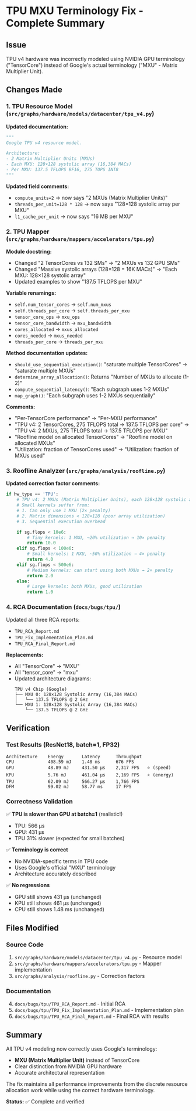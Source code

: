 # TPU MXU Terminology Fix - Complete Summary

## Issue
TPU v4 hardware was incorrectly modeled using NVIDIA GPU terminology ("TensorCore") instead of Google's actual terminology ("MXU" - Matrix Multiplier Unit).

## Changes Made

### 1. TPU Resource Model (`src/graphs/hardware/models/datacenter/tpu_v4.py`)

**Updated documentation:**
```python
"""
Google TPU v4 resource model.

Architecture:
- 2 Matrix Multiplier Units (MXUs)
- Each MXU: 128×128 systolic array (16,384 MACs)
- Per MXU: 137.5 TFLOPS BF16, 275 TOPS INT8
"""
```

**Updated field comments:**
- `compute_units=2` → now says "2 MXUs (Matrix Multiplier Units)"
- `threads_per_unit=128 * 128` → now says "128×128 systolic array per MXU"
- `l1_cache_per_unit` → now says "16 MB per MXU"

### 2. TPU Mapper (`src/graphs/hardware/mappers/accelerators/tpu.py`)

**Module docstring:**
- Changed "2 TensorCores vs 132 SMs" → "2 MXUs vs 132 GPU SMs"
- Changed "Massive systolic arrays (128×128 = 16K MACs)" → "Each MXU: 128×128 systolic array"
- Updated examples to show "137.5 TFLOPS per MXU"

**Variable renamings:**
- `self.num_tensor_cores` → `self.num_mxus`
- `self.threads_per_core` → `self.threads_per_mxu`
- `tensor_core_ops` → `mxu_ops`
- `tensor_core_bandwidth` → `mxu_bandwidth`
- `cores_allocated` → `mxus_allocated`
- `cores_needed` → `mxus_needed`
- `threads_per_core` → `threads_per_mxu`

**Method documentation updates:**
- `should_use_sequential_execution()`: "saturate multiple TensorCores" → "saturate multiple MXUs"
- `determine_array_allocation()`: Returns "Number of MXUs to allocate (1-2)"
- `compute_sequential_latency()`: "Each subgraph uses 1-2 MXUs"
- `map_graph()`: "Each subgraph uses 1-2 MXUs sequentially"

**Comments:**
- "Per-TensorCore performance" → "Per-MXU performance"
- "TPU v4: 2 TensorCores, 275 TFLOPS total → 137.5 TFLOPS per core" → "TPU v4: 2 MXUs, 275 TFLOPS total → 137.5 TFLOPS per MXU"
- "Roofline model on allocated TensorCores" → "Roofline model on allocated MXUs"
- "Utilization: fraction of TensorCores used" → "Utilization: fraction of MXUs used"

### 3. Roofline Analyzer (`src/graphs/analysis/roofline.py`)

**Updated correction factor comments:**
```python
if hw_type == 'TPU':
    # TPU v4: 2 MXUs (Matrix Multiplier Units), each 128×128 systolic array
    # Small kernels suffer from:
    # 1. Can only use 1 MXU (2× penalty)
    # 2. Matrix dimensions < 128×128 (poor array utilization)
    # 3. Sequential execution overhead

    if sg.flops < 10e6:
        # Tiny kernels: 1 MXU, ~20% utilization → 10× penalty
        return 10.0
    elif sg.flops < 100e6:
        # Small kernels: 1 MXU, ~50% utilization → 4× penalty
        return 4.0
    elif sg.flops < 500e6:
        # Medium kernels: can start using both MXUs → 2× penalty
        return 2.0
    else:
        # Large kernels: both MXUs, good utilization
        return 1.0
```

### 4. RCA Documentation (`docs/bugs/tpu/`)

Updated all three RCA reports:
- `TPU_RCA_Report.md`
- `TPU_Fix_Implementation_Plan.md`
- `TPU_RCA_Final_Report.md`

**Replacements:**
- All "TensorCore" → "MXU"
- All "tensor_core" → "mxu"
- Updated architecture diagrams:
  ```
  TPU v4 Chip (Google)
  ├── MXU 0: 128×128 Systolic Array (16,384 MACs)
  │   └── 137.5 TFLOPS @ 2 GHz
  └── MXU 1: 128×128 Systolic Array (16,384 MACs)
      └── 137.5 TFLOPS @ 2 GHz
  ```

## Verification

### Test Results (ResNet18, batch=1, FP32)

```
Architecture    Energy       Latency      Throughput
CPU             408.59 mJ    1.48 ms      676 FPS
GPU             48.89 mJ     431.50 µs    2,317 FPS   ⭐ (speed)
KPU             5.76 mJ      461.04 µs    2,169 FPS   ⭐ (energy)
TPU             62.09 mJ     566.27 µs    1,766 FPS
DFM             99.02 mJ     58.77 ms     17 FPS
```

### Correctness Validation

✅ **TPU is slower than GPU at batch=1** (realistic!)
- TPU: 566 µs
- GPU: 431 µs
- TPU 31% slower (expected for small batches)

✅ **Terminology is correct**
- No NVIDIA-specific terms in TPU code
- Uses Google's official "MXU" terminology
- Architecture accurately described

✅ **No regressions**
- GPU still shows 431 µs (unchanged)
- KPU still shows 461 µs (unchanged)
- CPU still shows 1.48 ms (unchanged)

## Files Modified

### Source Code
1. `src/graphs/hardware/models/datacenter/tpu_v4.py` - Resource model
2. `src/graphs/hardware/mappers/accelerators/tpu.py` - Mapper implementation
3. `src/graphs/analysis/roofline.py` - Correction factors

### Documentation
4. `docs/bugs/tpu/TPU_RCA_Report.md` - Initial RCA
5. `docs/bugs/tpu/TPU_Fix_Implementation_Plan.md` - Implementation plan
6. `docs/bugs/tpu/TPU_RCA_Final_Report.md` - Final RCA with results

## Summary

All TPU v4 modeling now correctly uses Google's terminology:
- **MXU (Matrix Multiplier Unit)** instead of TensorCore
- Clear distinction from NVIDIA GPU hardware
- Accurate architectural representation

The fix maintains all performance improvements from the discrete resource allocation work while using the correct hardware terminology.

**Status:** ✅ Complete and verified
